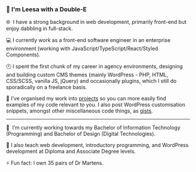 ### 👋 I'm Leesa with a Double-E 

🌐 &nbsp;I have a strong background in web development, primarily front-end but enjoy dabbling in full-stack.

:computer: I currently work as a front-end software engineer in an enterprise environment (working with JavaScript/TypeScript/React/Styled Components).

:clock10: I spent the first chunk of my career in agency environments, designing and building custom CMS themes (mainly WordPress - PHP, HTML, CSS/SCSS, vanilla JS, jQuery) and occasionally plugins, which I still do sporadically on a freelance basis.

📂 I've organised my work into [projects](https://github.com/doubleedesign?tab=projects&type=classic) so you can more easily find examples of my code relevant to you. I also post WordPress customisation snippets, amongst other miscellaneous code things, as [gists](https://gist.github.com/doubleedesign).

---

:notebook:  &nbsp;I’m currently working towards my Bachelor of Information Technology (Programming) and Bachelor of Design (Digital Technologies).

🏫 I also teach web development, introductory programming, and WordPress development at Diploma and Associate Degree levels.

⚡ Fun fact: I own 35 pairs of Dr Martens.
